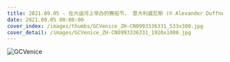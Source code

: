 ```yaml
---
title: 2021.09.05 - 在大运河上举办的赛船节， 意大利威尼斯 (© Alexander Duffner/Alamy)
date: 2021.09.05 00:00:00
cover_index: /images/thumbs/GCVenice_ZH-CN0993336331_533x300.jpg
cover_detail: /images/GCVenice_ZH-CN0993336331_1920x1080.jpg
---
```


![GCVenice](/images/GCVenice_ZH-CN0993336331_1920x1080.jpg)
